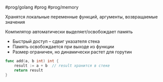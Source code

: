#prog/golang #prog #prog/memory

Хранятся локальные переменные функций, аргументы, возвращаемые значения

Компилятор автоматически выделяет/освобождает память

- Быстрый доступ – сдвиг указателя стека
- Память освобождается при выходе из функции
- Размер ограничен, но динамически растет для горутин

```go
func add(a, b int) int {
    result := a + b  // result хранится в стеке
    return result
}
```
